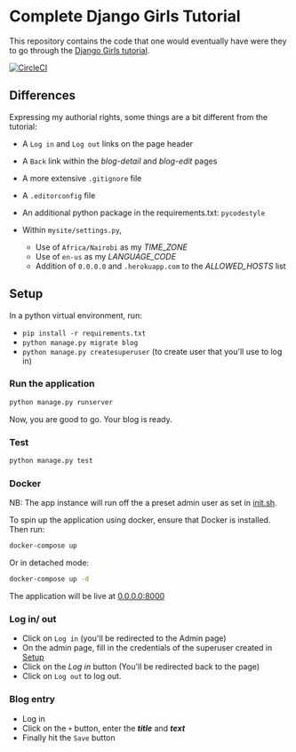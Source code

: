 # Complete Django Girls Tutorial

This repository contains the code that one would eventually have were they to go through the [Django Girls tutorial](https://tutorial.djangogirls.org/en/).

[![CircleCI](https://dl.circleci.com/status-badge/img/gh/CIRCLECI-GWP/django_girls_project/tree/main.svg?style=svg)](https://dl.circleci.com/status-badge/redirect/gh/CIRCLECI-GWP/django_girls_project/tree/main)

## Differences

Expressing my authorial rights, some things are a bit different from the tutorial:

- A `Log in` and `Log out` links on the page header
- A `Back` link within the _blog-detail_ and _blog-edit_ pages
- A more extensive `.gitignore` file
- A `.editorconfig` file
- An additional python package in the requirements.txt: `pycodestyle`

- Within `mysite/settings.py`,

  - Use of `Africa/Nairobi` as my _TIME_ZONE_
  - Use of `en-us` as my _LANGUAGE_CODE_
  - Addition of `0.0.0.0` and `.herokuapp.com` to the _ALLOWED_HOSTS_ list

## Setup

In a python virtual environment, run:

- `pip install -r requirements.txt`
- `python manage.py migrate blog`
- `python manage.py createsuperuser` (to create user that you'll use to log in)

### Run the application

```bash
python manage.py runserver
```

Now, you are good to go. Your blog is ready.

### Test

```bash
python manage.py test
```

### Docker

NB: The app instance will run off the a preset admin user as set in [init.sh](/init.sh).

To spin up the application using docker, ensure that Docker is installed. Then run:

```bash
docker-compose up
```

Or in detached mode:

```bash
docker-compose up -d
```

The application will be live at [0.0.0.0:8000](0.0.0.0:8000)

### Log in/ out

- Click on `Log in` (you'll be redirected to the Admin page)
- On the admin page, fill in the credentials of the superuser created in [Setup](#setup)
- Click on the _Log in_ button (You'll be redirected back to the page)
- Click on `Log out` to log out.

### Blog entry

- Log in
- Click on the `+` button, enter the _**title**_ and _**text**_
- Finally hit the `Save` button

